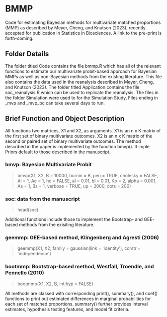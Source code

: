 # BMMP

Code for estimating Bayesian methods for multivariate matched proportions (MMP) as described by Meyer, Cheng, and Knutson (2023), recently accepted for publication in Statistics in Biosciences. A link to the pre-print is forth-coming.

## Folder Details

The folder titled Code contains the file bmmp.R which has all of the relevant functions to estimate our multivariate probit-based approach for Bayesian MMPs as well as non-Bayesian methods from the existing literature. This file also contains the data used in the reanalysis described in Meyer, Cheng, and Knutson (2023). The folder titled Application contains the file soc_reanalysis.R which can be used to replicate the reanalysis. The files in the folder Simulation were used to for the Simulation Study. Files ending in _mvp and _mvp_bc can take several days to run.

## Brief Function and Object Description

All functions two matrices, X1 and X2, as arguments. X1 is an n x K matrix of the first set of binary multivariate outcomes. X2 is an n x K matrix of the second or paired set of binary multivariate outcomes. The method described in the paper is implemented by the function bmvp(). It imple Priors default to those described in the manuscript. 

### bmvp: Bayesian Multivariate Probit

> bmvp(X1, X2, B = 10000, burnin = B, pen = TRUE, cholesky = FALSE,
>      Al = 1, Ae = 1, hc = FALSE, al = 0.01, bl = 0.01,
>      Kp = 2, alpha = 0.001, As = 1, Bs = 1,
>      verbose = TRUE, up = 2000, dots = 200)

### soc: data from the manuscript

> head(soc)

Additional functions include those to implement the Bootstrap- and GEE-based methods from the exisiting literature.

### geemmp: GEE-based method, Klingenberg and Agresti (2006)

> geemmp(X1, X2, family = gaussian(link = 'identity'), corstr = 'independence')

### bootmmp: Bootstrap-based method, Westfall, Troendle, and Pennello (2010)

> bootmmp(X1, X2, B, int.hyp = FALSE)

All methods are classed with corresponding print(), summary(), and coef() functions to print out estimated differences in marginal probabilities for each set of matched proportions. summary() further provides interval estimates, hypothesis testing features, and model fit criteria.
